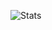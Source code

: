 ![Stats](https://github-readme-stats.vercel.app/api?username=sightedbike273&count_private=true&show_icons=true "My Stats")
